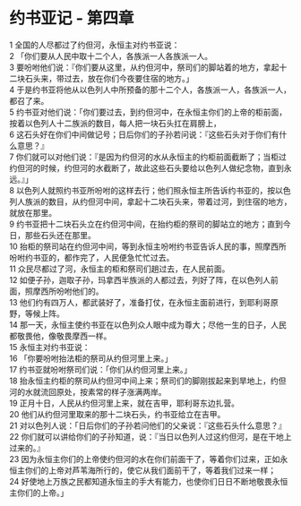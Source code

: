 # 约书亚记 - 第四章
  
 1 全国的人尽都过了约但河，永恒主对约书亚说：  
 2 「你们要从人民中取十二个人，各族派一人各族派一人。  
 3 要吩咐他们说：『你们要从这里，从约但河中，祭司们的脚站着的地方，拿起十二块石头来，带过去，放在你们今夜要住宿的地方。」  
 4 于是约书亚将他从以色列人中所预备的那十二个人，各族派一人，各族派一人，都召了来。  
 5 约书亚对他们说：「你们要过去，到约但河中，在永恒主你们的上帝的柜前面，按着以色列人十二族派的数目，每人把一块石头扛在肩膀上，  
 6 这石头好在你们中间做记号；日后你们的子孙若问说：『这些石头对于你们有什么意思？』  
 7 你们就可以对他们说：『是因为约但河的水从永恒主的约柜前面截断了；当柜过约但河的时候，约但河的水截断了，故此这些石头要给以色列人做纪念物，直到永远。』」  
 8 以色列人就照约书亚所吩咐的这样去行；他们照永恒主所告诉约书亚的，按以色列人族派的数目，从约但河中间，拿起十二块石头来，带着过河，到住宿的地方，就放在那里。  
 9 约书亚把十二块石头立在约但河中间，在抬约柜的祭司的脚站立的地方；直到今日，那些石头还在那里。  
 10 抬柜的祭司站在约但河中间，等到永恒主吩咐约书亚告诉人民的事，照摩西所吩咐约书亚的，都作完了，人民便急忙忙过去。  
 11 众民尽都过了河，永恒主的柜和祭司们趟过去，在人民前面。  
 12 如便子孙，迦取子孙，玛拿西半族派的人都过去，列好了阵，在以色列人前面，照摩西所吩咐他们的。  
 13 他们约有四万人，都武装好了，准备打仗，在永恒主面前进行，到耶利哥原野，等候上阵。  
 14 那一天，永恒主使约书亚在以色列众人眼中成为尊大；尽他一生的日子，人民都敬畏他，像敬畏摩西一样。  
 15 永恒主对约书亚说：  
 16 「你要吩咐抬法柜的祭司从约但河里上来。」  
 17 约书亚就吩咐祭司们说：「你们从约但河里上来。」  
 18 抬永恒主约柜的祭司从约但河中间上来；祭司们的脚刚拔起来到旱地上，约但河的水就流回原处，按素常的样子涨满两岸。  
 19 正月十日，人民从约但河里上来，就在吉甲，耶利哥东边扎营。  
 20 他们从约但河里取来的那十二块石头，约书亚给立在吉甲。  
 21 对以色列人说：「日后你们的子孙若问他们的父亲说：『这些石头什么意思？』  
 22 你们就可以讲给你们的子孙知道，说：『当日以色列人过这约但河，是在干地上过来的。』  
 23 因为永恒主你们的上帝使约但河的水在你们前面干了，等着你们过来，正如永恒主你们的上帝对芦苇海所行的，使它从我们面前干了，等着我们过来一样；  
 24 好使地上万族之民都知道永恒主的手大有能力，也使你们日日不断地敬畏永恒主你们的上帝。」
